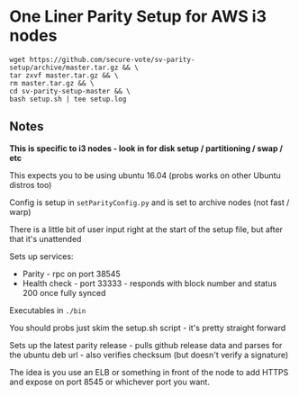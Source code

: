 # One Liner Parity Setup for AWS i3 nodes

```
wget https://github.com/secure-vote/sv-parity-setup/archive/master.tar.gz && \
tar zxvf master.tar.gz && \
rm master.tar.gz && \
cd sv-parity-setup-master && \
bash setup.sh | tee setup.log
```

## Notes

**This is specific to i3 nodes - look in for disk setup / partitioning / swap / etc**

This expects you to be using ubuntu 16.04 (probs works on other Ubuntu distros too)

Config is setup in `setParityConfig.py` and is set to archive nodes (not fast / warp)

There is a little bit of user input right at the start of the setup file, but after that it's unattended

Sets up services:

* Parity - rpc on port 38545
* Health check - port 33333 - responds with block number and status 200 once fully synced

Executables in `./bin`

You should probs just skim the setup.sh script - it's pretty straight forward

Sets up the latest parity release - pulls github release data and parses for the ubuntu deb url - also verifies checksum (but doesn't verify a signature)

The idea is you use an ELB or something in front of the node to add HTTPS and expose on port 8545 or whichever port you want.
